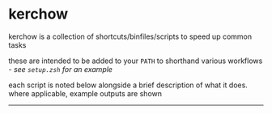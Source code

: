 # kerchow

kerchow is a collection of shortcuts/binfiles/scripts to speed up common tasks

these are intended to be added to your `PATH` to shorthand various workflows - _see `setup.zsh` for an example_

each script is noted below alongside a brief description of what it does. where applicable, example outputs are shown

---

